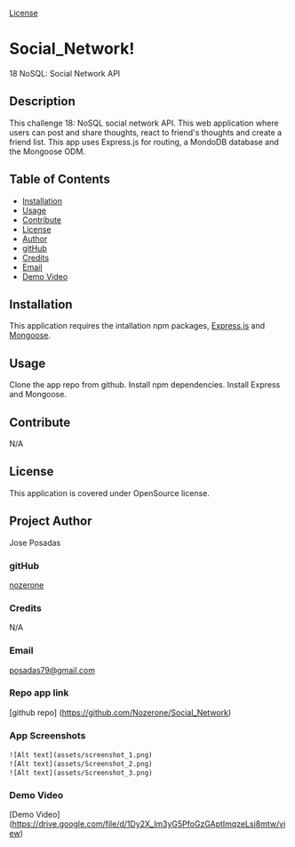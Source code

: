 [License](https://img.shields.io/badge/license-OpenSource-blue)

# Social_Network!
18 NoSQL: Social Network API



   ## Description
   This challenge 18: NoSQL social network API.
   This web application where users can post and share thoughts, react to friend's thoughts and create a friend list. This app uses Express.js for routing, a MondoDB database and the Mongoose ODM.

   ## Table of Contents
   * [Installation](#installation)
   * [Usage](#usage)
   * [Contribute](#contribute)
   * [License](#license)
   * [Author](#author)
   * [gitHub](#github)
   * [Credits](#credits)
   * [Email](#email)
   * [Demo Video](#demo)
   
   
  ## Installation 
  This application requires the intallation npm packages, [Express.js](https://www.npmjs.com/package/express) and [Mongoose](https://www.npmjs.com/package/mongoose).

  ## Usage 
  Clone the app repo from github. Install npm dependencies. Install Express and Mongoose.

  ## Contribute 
  N/A
  ## License 
  This application is covered under OpenSource license.

  ## Project Author 
  Jose Posadas 

   ### gitHub 
   [nozerone](https://github.com/nozerone)

   ### Credits 
   N/A 

   ### Email 
   posadas79@gmail.com

   ### Repo app link
   [github repo] (https://github.com/Nozerone/Social_Network)

   ### App Screenshots
    ![Alt text](assets/screenshot_1.png) 
    ![Alt text](assets/Screenshot_2.png) 
    ![Alt text](assets/Screenshot_3.png)

   ### Demo Video
   [Demo Video] (https://drive.google.com/file/d/1Dy2X_lm3yG5PfoGzGAptImqzeLsi8mtw/view)
